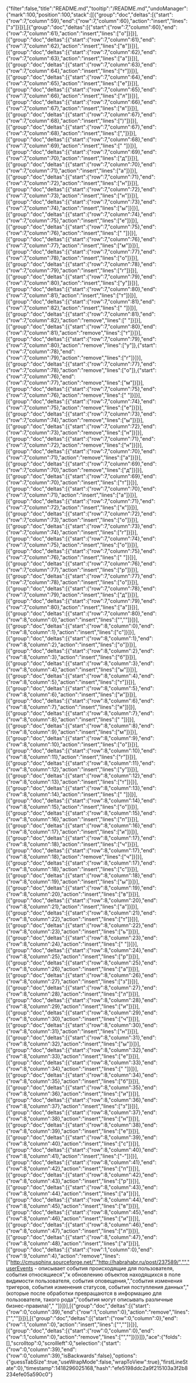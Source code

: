 {"filter":false,"title":"README.md","tooltip":"/README.md","undoManager":{"mark":100,"position":100,"stack":[[{"group":"doc","deltas":[{"start":{"row":7,"column":59},"end":{"row":7,"column":60},"action":"insert","lines":["з"]}]}],[{"group":"doc","deltas":[{"start":{"row":7,"column":60},"end":{"row":7,"column":61},"action":"insert","lines":["о"]}]}],[{"group":"doc","deltas":[{"start":{"row":7,"column":61},"end":{"row":7,"column":62},"action":"insert","lines":["в"]}]}],[{"group":"doc","deltas":[{"start":{"row":7,"column":62},"end":{"row":7,"column":63},"action":"insert","lines":["а"]}]}],[{"group":"doc","deltas":[{"start":{"row":7,"column":63},"end":{"row":7,"column":64},"action":"insert","lines":["т"]}]}],[{"group":"doc","deltas":[{"start":{"row":7,"column":64},"end":{"row":7,"column":65},"action":"insert","lines":["е"]}]}],[{"group":"doc","deltas":[{"start":{"row":7,"column":65},"end":{"row":7,"column":66},"action":"insert","lines":["л"]}]}],[{"group":"doc","deltas":[{"start":{"row":7,"column":66},"end":{"row":7,"column":67},"action":"insert","lines":["я"]}]}],[{"group":"doc","deltas":[{"start":{"row":7,"column":67},"end":{"row":7,"column":68},"action":"insert","lines":[")"]}]}],[{"group":"doc","deltas":[{"start":{"row":7,"column":67},"end":{"row":7,"column":68},"action":"insert","lines":[","]}]}],[{"group":"doc","deltas":[{"start":{"row":7,"column":68},"end":{"row":7,"column":69},"action":"insert","lines":[" "]}]}],[{"group":"doc","deltas":[{"start":{"row":7,"column":69},"end":{"row":7,"column":70},"action":"insert","lines":["д"]}]}],[{"group":"doc","deltas":[{"start":{"row":7,"column":70},"end":{"row":7,"column":71},"action":"insert","lines":["а"]}]}],[{"group":"doc","deltas":[{"start":{"row":7,"column":71},"end":{"row":7,"column":72},"action":"insert","lines":["н"]}]}],[{"group":"doc","deltas":[{"start":{"row":7,"column":72},"end":{"row":7,"column":73},"action":"insert","lines":["н"]}]}],[{"group":"doc","deltas":[{"start":{"row":7,"column":73},"end":{"row":7,"column":74},"action":"insert","lines":["ы"]}]}],[{"group":"doc","deltas":[{"start":{"row":7,"column":74},"end":{"row":7,"column":75},"action":"insert","lines":["е"]}]}],[{"group":"doc","deltas":[{"start":{"row":7,"column":75},"end":{"row":7,"column":76},"action":"insert","lines":[" "]}]}],[{"group":"doc","deltas":[{"start":{"row":7,"column":76},"end":{"row":7,"column":77},"action":"insert","lines":["м"]}]}],[{"group":"doc","deltas":[{"start":{"row":7,"column":77},"end":{"row":7,"column":78},"action":"insert","lines":["о"]}]}],[{"group":"doc","deltas":[{"start":{"row":7,"column":78},"end":{"row":7,"column":79},"action":"insert","lines":["г"]}]}],[{"group":"doc","deltas":[{"start":{"row":7,"column":79},"end":{"row":7,"column":80},"action":"insert","lines":["у"]}]}],[{"group":"doc","deltas":[{"start":{"row":7,"column":80},"end":{"row":7,"column":81},"action":"insert","lines":["т"]}]}],[{"group":"doc","deltas":[{"start":{"row":7,"column":81},"end":{"row":7,"column":82},"action":"insert","lines":[" "]}]}],[{"group":"doc","deltas":[{"start":{"row":7,"column":81},"end":{"row":7,"column":82},"action":"remove","lines":[" "]}]}],[{"group":"doc","deltas":[{"start":{"row":7,"column":80},"end":{"row":7,"column":81},"action":"remove","lines":["т"]}]}],[{"group":"doc","deltas":[{"start":{"row":7,"column":79},"end":{"row":7,"column":80},"action":"remove","lines":["у"]},{"start":{"row":7,"column":78},"end":{"row":7,"column":79},"action":"remove","lines":["г"]}]}],[{"group":"doc","deltas":[{"start":{"row":7,"column":77},"end":{"row":7,"column":78},"action":"remove","lines":["о"]},{"start":{"row":7,"column":76},"end":{"row":7,"column":77},"action":"remove","lines":["м"]}]}],[{"group":"doc","deltas":[{"start":{"row":7,"column":75},"end":{"row":7,"column":76},"action":"remove","lines":[" "]}]}],[{"group":"doc","deltas":[{"start":{"row":7,"column":74},"end":{"row":7,"column":75},"action":"remove","lines":["е"]}]}],[{"group":"doc","deltas":[{"start":{"row":7,"column":73},"end":{"row":7,"column":74},"action":"remove","lines":["ы"]}]}],[{"group":"doc","deltas":[{"start":{"row":7,"column":72},"end":{"row":7,"column":73},"action":"remove","lines":["н"]}]}],[{"group":"doc","deltas":[{"start":{"row":7,"column":71},"end":{"row":7,"column":72},"action":"remove","lines":["н"]}]}],[{"group":"doc","deltas":[{"start":{"row":7,"column":70},"end":{"row":7,"column":71},"action":"remove","lines":["а"]}]}],[{"group":"doc","deltas":[{"start":{"row":7,"column":69},"end":{"row":7,"column":70},"action":"remove","lines":["д"]}]}],[{"group":"doc","deltas":[{"start":{"row":7,"column":69},"end":{"row":7,"column":70},"action":"insert","lines":["т"]}]}],[{"group":"doc","deltas":[{"start":{"row":7,"column":70},"end":{"row":7,"column":71},"action":"insert","lines":["а"]}]}],[{"group":"doc","deltas":[{"start":{"row":7,"column":71},"end":{"row":7,"column":72},"action":"insert","lines":["к"]}]}],[{"group":"doc","deltas":[{"start":{"row":7,"column":72},"end":{"row":7,"column":73},"action":"insert","lines":["о"]}]}],[{"group":"doc","deltas":[{"start":{"row":7,"column":73},"end":{"row":7,"column":74},"action":"insert","lines":["г"]}]}],[{"group":"doc","deltas":[{"start":{"row":7,"column":74},"end":{"row":7,"column":75},"action":"insert","lines":["о"]}]}],[{"group":"doc","deltas":[{"start":{"row":7,"column":75},"end":{"row":7,"column":76},"action":"insert","lines":[" "]}]}],[{"group":"doc","deltas":[{"start":{"row":7,"column":76},"end":{"row":7,"column":77},"action":"insert","lines":["р"]}]}],[{"group":"doc","deltas":[{"start":{"row":7,"column":77},"end":{"row":7,"column":78},"action":"insert","lines":["о"]}]}],[{"group":"doc","deltas":[{"start":{"row":7,"column":78},"end":{"row":7,"column":79},"action":"insert","lines":["д"]}]}],[{"group":"doc","deltas":[{"start":{"row":7,"column":79},"end":{"row":7,"column":80},"action":"insert","lines":["а"]}]}],[{"group":"doc","deltas":[{"start":{"row":7,"column":80},"end":{"row":8,"column":0},"action":"insert","lines":["",""]}]}],[{"group":"doc","deltas":[{"start":{"row":8,"column":0},"end":{"row":8,"column":1},"action":"insert","lines":["с"]}]}],[{"group":"doc","deltas":[{"start":{"row":8,"column":1},"end":{"row":8,"column":2},"action":"insert","lines":["о"]}]}],[{"group":"doc","deltas":[{"start":{"row":8,"column":2},"end":{"row":8,"column":3},"action":"insert","lines":["б"]}]}],[{"group":"doc","deltas":[{"start":{"row":8,"column":3},"end":{"row":8,"column":4},"action":"insert","lines":["ы"]}]}],[{"group":"doc","deltas":[{"start":{"row":8,"column":4},"end":{"row":8,"column":5},"action":"insert","lines":["т"]}]}],[{"group":"doc","deltas":[{"start":{"row":8,"column":5},"end":{"row":8,"column":6},"action":"insert","lines":["и"]}]}],[{"group":"doc","deltas":[{"start":{"row":8,"column":6},"end":{"row":8,"column":7},"action":"insert","lines":["я"]}]}],[{"group":"doc","deltas":[{"start":{"row":8,"column":7},"end":{"row":8,"column":8},"action":"insert","lines":[" "]}]}],[{"group":"doc","deltas":[{"start":{"row":8,"column":8},"end":{"row":8,"column":9},"action":"insert","lines":["м"]}]}],[{"group":"doc","deltas":[{"start":{"row":8,"column":9},"end":{"row":8,"column":10},"action":"insert","lines":["о"]}]}],[{"group":"doc","deltas":[{"start":{"row":8,"column":10},"end":{"row":8,"column":11},"action":"insert","lines":["г"]}]}],[{"group":"doc","deltas":[{"start":{"row":8,"column":11},"end":{"row":8,"column":12},"action":"insert","lines":["у"]}]}],[{"group":"doc","deltas":[{"start":{"row":8,"column":12},"end":{"row":8,"column":13},"action":"insert","lines":["т"]}]}],[{"group":"doc","deltas":[{"start":{"row":8,"column":13},"end":{"row":8,"column":14},"action":"insert","lines":[" "]}]}],[{"group":"doc","deltas":[{"start":{"row":8,"column":14},"end":{"row":8,"column":15},"action":"insert","lines":["о"]}]}],[{"group":"doc","deltas":[{"start":{"row":8,"column":15},"end":{"row":8,"column":16},"action":"insert","lines":["п"]}]}],[{"group":"doc","deltas":[{"start":{"row":8,"column":16},"end":{"row":8,"column":17},"action":"insert","lines":["и"]}]}],[{"group":"doc","deltas":[{"start":{"row":8,"column":17},"end":{"row":8,"column":18},"action":"insert","lines":["ч"]}]}],[{"group":"doc","deltas":[{"start":{"row":8,"column":17},"end":{"row":8,"column":18},"action":"remove","lines":["ч"]}]}],[{"group":"doc","deltas":[{"start":{"row":8,"column":17},"end":{"row":8,"column":18},"action":"insert","lines":["с"]}]}],[{"group":"doc","deltas":[{"start":{"row":8,"column":18},"end":{"row":8,"column":19},"action":"insert","lines":["ы"]}]}],[{"group":"doc","deltas":[{"start":{"row":8,"column":19},"end":{"row":8,"column":20},"action":"insert","lines":["в"]}]}],[{"group":"doc","deltas":[{"start":{"row":8,"column":20},"end":{"row":8,"column":21},"action":"insert","lines":["а"]}]}],[{"group":"doc","deltas":[{"start":{"row":8,"column":21},"end":{"row":8,"column":22},"action":"insert","lines":["т"]}]}],[{"group":"doc","deltas":[{"start":{"row":8,"column":22},"end":{"row":8,"column":23},"action":"insert","lines":["ь"]}]}],[{"group":"doc","deltas":[{"start":{"row":8,"column":23},"end":{"row":8,"column":24},"action":"insert","lines":[" "]}]}],[{"group":"doc","deltas":[{"start":{"row":8,"column":24},"end":{"row":8,"column":25},"action":"insert","lines":["р"]}]}],[{"group":"doc","deltas":[{"start":{"row":8,"column":25},"end":{"row":8,"column":26},"action":"insert","lines":["а"]}]}],[{"group":"doc","deltas":[{"start":{"row":8,"column":26},"end":{"row":8,"column":27},"action":"insert","lines":["з"]}]}],[{"group":"doc","deltas":[{"start":{"row":8,"column":27},"end":{"row":8,"column":28},"action":"insert","lines":["л"]}]}],[{"group":"doc","deltas":[{"start":{"row":8,"column":28},"end":{"row":8,"column":29},"action":"insert","lines":["и"]}]}],[{"group":"doc","deltas":[{"start":{"row":8,"column":29},"end":{"row":8,"column":30},"action":"insert","lines":["ч"]}]}],[{"group":"doc","deltas":[{"start":{"row":8,"column":30},"end":{"row":8,"column":31},"action":"insert","lines":["н"]}]}],[{"group":"doc","deltas":[{"start":{"row":8,"column":31},"end":{"row":8,"column":32},"action":"insert","lines":["ы"]}]}],[{"group":"doc","deltas":[{"start":{"row":8,"column":32},"end":{"row":8,"column":33},"action":"insert","lines":["е"]}]}],[{"group":"doc","deltas":[{"start":{"row":8,"column":33},"end":{"row":8,"column":34},"action":"insert","lines":[" "]}]}],[{"group":"doc","deltas":[{"start":{"row":8,"column":34},"end":{"row":8,"column":35},"action":"insert","lines":["б"]}]}],[{"group":"doc","deltas":[{"start":{"row":8,"column":35},"end":{"row":8,"column":36},"action":"insert","lines":["и"]}]}],[{"group":"doc","deltas":[{"start":{"row":8,"column":36},"end":{"row":8,"column":37},"action":"insert","lines":["з"]}]}],[{"group":"doc","deltas":[{"start":{"row":8,"column":37},"end":{"row":8,"column":38},"action":"insert","lines":["н"]}]}],[{"group":"doc","deltas":[{"start":{"row":8,"column":38},"end":{"row":8,"column":39},"action":"insert","lines":["е"]}]}],[{"group":"doc","deltas":[{"start":{"row":8,"column":39},"end":{"row":8,"column":40},"action":"insert","lines":["с"]}]}],[{"group":"doc","deltas":[{"start":{"row":8,"column":40},"end":{"row":8,"column":41},"action":"insert","lines":["-"]}]}],[{"group":"doc","deltas":[{"start":{"row":8,"column":41},"end":{"row":8,"column":42},"action":"insert","lines":["п"]}]}],[{"group":"doc","deltas":[{"start":{"row":8,"column":42},"end":{"row":8,"column":43},"action":"insert","lines":["р"]}]}],[{"group":"doc","deltas":[{"start":{"row":8,"column":43},"end":{"row":8,"column":44},"action":"insert","lines":["а"]}]}],[{"group":"doc","deltas":[{"start":{"row":8,"column":44},"end":{"row":8,"column":45},"action":"insert","lines":["в"]}]}],[{"group":"doc","deltas":[{"start":{"row":8,"column":45},"end":{"row":8,"column":46},"action":"insert","lines":["и"]}]}],[{"group":"doc","deltas":[{"start":{"row":8,"column":46},"end":{"row":8,"column":47},"action":"insert","lines":["л"]}]}],[{"group":"doc","deltas":[{"start":{"row":8,"column":47},"end":{"row":8,"column":48},"action":"insert","lines":["а"]}]}],[{"group":"doc","deltas":[{"start":{"row":1,"column":0},"end":{"row":9,"column":4},"action":"remove","lines":["http://cmusphinx.sourceforge.net/","http://habrahabr.ru/post/237589/","","userEvents - описывает события происходящие для пользователя, события относящиеся","к обновлению объектов находящихся в поле видимости пользователя, события оповещения,","события изменения тригеров, события изменения статусов, события поступления данных","(которые после обработки превращаются в информацию для пользователя, такого рода","события могут описывать различные бизнес-правила)","    "]}]}],[{"group":"doc","deltas":[{"start":{"row":0,"column":39},"end":{"row":1,"column":0},"action":"remove","lines":["",""]}]}],[{"group":"doc","deltas":[{"start":{"row":0,"column":0},"end":{"row":1,"column":0},"action":"insert","lines":["",""]}]}],[{"group":"doc","deltas":[{"start":{"row":0,"column":0},"end":{"row":1,"column":0},"action":"remove","lines":["",""]}]}]]},"ace":{"folds":[],"scrolltop":0,"scrollleft":0,"selection":{"start":{"row":0,"column":39},"end":{"row":0,"column":39},"isBackwards":false},"options":{"guessTabSize":true,"useWrapMode":false,"wrapToView":true},"firstLineState":0},"timestamp":1418296025168,"hash":"efe5198ddc2a9f215103a3f2b8234efe05a590c0"}